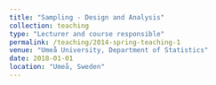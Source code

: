 ```yaml
---
title: "Sampling - Design and Analysis"
collection: teaching
type: "Lecturer and course responsible"
permalink: /teaching/2014-spring-teaching-1
venue: "Umeå University, Department of Statistics"
date: 2018-01-01
location: "Umeå, Sweden"
---
```

